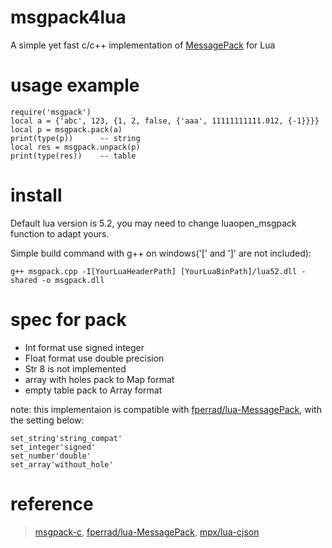 # msgpack4lua
A simple yet fast c/c++ implementation of [MessagePack](https://msgpack.org/) for Lua

# usage example
```
require('msgpack')
local a = {'abc', 123, {1, 2, false, {'aaa', 11111111111.012, {-1}}}}
local p = msgpack.pack(a)
print(type(p))      -- string
local res = msgpack.unpack(p)
print(type(res))    -- table
```

# install
Default lua version is 5.2, you may need to change luaopen_msgpack function to adapt yours.

Simple build command with g++ on windows('[' and ']' are not included):

`
g++ msgpack.cpp -I[YourLuaHeaderPath] [YourLuaBinPath]/lua52.dll -shared -o msgpack.dll
`

# spec for pack
- Int format use signed integer
- Float format use double precision
- Str 8 is not implemented
- array with holes pack to Map format
- empty table pack to Array format

note: this implementaion is compatible with [fperrad/lua-MessagePack](https://github.com/fperrad/lua-MessagePack), with the setting below:

```
set_string'string_compat'
set_integer'signed'
set_number'double'
set_array'without_hole'
```

# reference
>[msgpack-c](https://github.com/msgpack/msgpack-c), 
[fperrad/lua-MessagePack](https://github.com/fperrad/lua-MessagePack),
[mpx/lua-cjson](https://github.com/mpx/lua-cjson)
